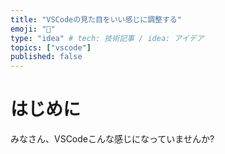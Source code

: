 ```yaml
---
title: "VSCodeの見た目をいい感じに調整する"
emoji: "🔖"
type: "idea" # tech: 技術記事 / idea: アイデア
topics: ["vscode"]
published: false
---
```


# はじめに
みなさん、VSCodeこんな感じになっていませんか?
